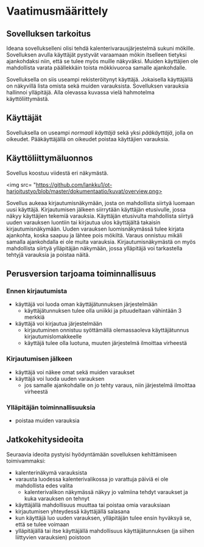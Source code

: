 # Vaatimusmäärittely

## Sovelluksen tarkoitus

Ideana sovellukselleni olisi tehdä kalenterivarausjärjestelmä sukuni mökille. Sovelluksen 
avulla käyttäjät pystyvät varaamaan mökin itselleen tietyksi ajankohdaksi niin, että se 
tulee myös muille näkyväksi. Muiden käyttäjien ole mahdollista varata päällekkäin toista mökkivuoroa
samalle ajankohdalle.
 
Sovelluksella on siis useampi rekisteröitynyt käyttäjä. Jokaisella käyttäjällä on näkyvillä lista 
omista sekä muiden varauksista. Sovelluksen varauksia hallinnoi ylläpitäjä. Alla olevassa kuvassa
vielä hahmotelma käyttöliittymästä.

## Käyttäjät
Sovelluksella on useampi *normaali käyttäjä* sekä yksi *pääkäyttäjä*, jolla on oikeudet.
Pääkäyttäjällä on oikeudet poistaa käyttäjien varauksia.

## Käyttöliittymäluonnos
Sovellus koostuu viidestä eri näkymästä.

<img src= "https://github.com/lankku1/ot-harjoitustyo/blob/master/dokumentaatio/kuvat/overview.png>

Sovellus aukeaa kirjautumisnäkymään, josta on mahdollista siirtyä luomaan uusi käyttäjä.
Kirjautumisen jälkeen siirrytään käyttäjän etusivulle, jossa näkyy käyttäjien tekemiä varauksia. Käyttäjän etusivulta mahdollista siirtyä uuden varauksen luontiin tai kirjautua ulos käyttäjältä takaisin kirjautumisnäkymään. 
Uuden varauksen luomisnäkymässä tulee kirjata
ajankohta, koska saapuu ja lähtee pois mökiltä. Varaus onnistuu mikäli samalla
ajankohdalla ei ole muita varauksia.
Kirjautumisnäkymästä on myös mahdollista siirtyä ylläpitäjän näkymään, jossa ylläpitäjä voi tarkastella tehtyjä varauksia ja poistaa näitä.

## Perusversion tarjoama toiminnallisuus
### Ennen kirjautumista
* käyttäjä voi luoda oman käyttäjätunnuksen järjestelmään
	* käyttäjätunnuksen tulee olla uniikki ja pituudeltaan vähintään 3 merkkiä
* käyttäjä voi kirjautua järjestelmään
	* kirjautuminen onnistuu syöttämällä olemassaoleva käyttäjätunnus kirjautumislomakkeelle
	* käyttäjä tulee olla luotuna, muuten järjestelmä ilmoittaa virheestä
### Kirjautumisen jälkeen
* käyttäjä voi näkee omat sekä muiden varaukset
* käyttäjä voi luoda uuden varauksen
	* jos samalle ajankohdalle on jo tehty varaus, niin järjestelmä ilmoittaa virheestä
### Ylläpitäjän toiminnallisuuksia
* poistaa muiden varauksia
## Jatkokehitysideoita
Seuraavia ideoita pystyisi hyödyntämään sovelluksen kehittämiseen toimivammaksi:
* kalenterinäkymä varauksista
* varausta luodessa kalenterivalikossa jo varattuja päiviä ei ole mahdollista edes valita
	* kalenterivalikon näkymässä näkyy jo valmiina tehdyt varaukset ja kuka varauksen on tehnyt
* käyttäjällä mahdollisuus muuttaa tai poistaa omia varauksiaan
* kirjautumisen yhteydessä käyttäjällä salasana
* kun käyttäjä luo uuden varauksen, ylläpitäjän tulee ensin hyväksyä se, että se tulee voimaan
* ylläpitäjällä tai itse käyttäjällä mahdollisuus käyttäjätunnuksen (ja siihen liittyvien varauksien) poistoon
